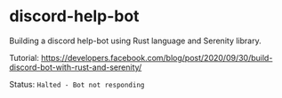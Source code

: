 # discord-help-bot

Building a discord help-bot using Rust language and Serenity library.

Tutorial: https://developers.facebook.com/blog/post/2020/09/30/build-discord-bot-with-rust-and-serenity/

Status: `Halted - Bot not responding`
